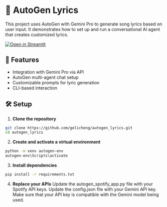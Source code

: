 # 🎵 AutoGen Lyrics

This project uses AutoGen with Gemini Pro to generate song lyrics based on user input. It demonstrates how to set up and run a conversational AI agent that creates customized lyrics.

[![Open in Streamlit](https://static.streamlit.io/badges/streamlit_badge_black_white.svg)](https://chatbot-template.streamlit.app/)

## 🚀 Features

- Integration with Gemini Pro via API
- AutoGen multi-agent chat setup
- Customizable prompts for lyric generation
- CLI-based interaction

## 🛠️ Setup

1. **Clone the repository**

```bash
git clone https://github.com/gelicheng/autogen_lyrics.git
cd autogen_lyrics
```

2. **Create and activate a virtual environment**

```bash
python -m venv autogen-env
autogen-env\Scripts\activate
```

3. **Install dependencies**

```bash
pip install -r requirements.txt
```

4. **Replace your APIs**
Update the autogen_spotify_app.py file with your Spotify API keys. Update the config.json file with your Gemini API key. Make sure that your API key is compatible with the Gemini model being used. 
